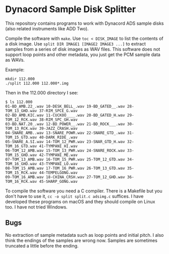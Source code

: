 # Dynacord Sample Disk Splitter

This repository contains programs to work with Dynacord ADS sample
disks (also related instruments like ADD Two).

Compile the software with `make`. Use `toc < DISK_IMAGE` to list the
contents of a disk image. Use `split DIR IMAGE1 [IMAGE2 IMAGE3 ...]`
to extract samples from a series of disk images as WAV files. This
software does not support loop points and other metadata, you just get
the PCM sample data as WAVs.

Example:

```
mkdir 112.000
./split 112.000 112.000*.img
```

Then in the 112.000 directory I see:

```
$ ls 112.000
01-BD_AMB.22_.wav 10-DESK_BELL_.wav 19-BD_GATED__.wav 28-TOM_13_GHD.wav 37-RIM_SPCE_G.wav
02-BD_AMB.KIC.wav 11-CUCKOO____.wav 20-BD_GATED_H.wav 29-TOM_12_RCK.wav 38-RIM_SPC_GH.wav
03-BD.NAT.20_.wav 12-BD_POWER__.wav 21-BD_ROCK___.wav 30-TOM_13_RCK.wav 39-JAZZ_CRASH.wav
04-SNARE_AMB..wav 13-SNARE_POWR.wav 22-SNARE_GTD_.wav 31-TOM_15_GTD.wav 40-DARK_RIDE_.wav
05-SNARE_A.SI.wav 14-TOM_12_PWR.wav 23-SNAR_GTD_H.wav 32-TOM_16_GTD.wav 41-TYMPANI_HI.wav
06-TOM_12_AMB.wav 15-TOM_13_PWR.wav 24-SNARE_ROCK.wav 33-TOM_15_GHD.wav 42-TYMPANI_ME.wav
07-TOM_13_AMB.wav 16-TOM_15_PWR.wav 25-TOM_12_GTD.wav 34-TOM_16_GHD.wav 43-TYMPANI_LO.wav
08-TOM_15_AMB.wav 17-TOM_16_PWR.wav 26-TOM_13_GTD.wav 35-TOM_15_RCK.wav 44-TEMPELGONG.wav
09-TOM_16_AMB.wav 18-CHINA_CRSH.wav 27-TOM_12_GHD.wav 36-TOM_16_RCK.wav 45-SHARP_GONG.wav
```

To compile the software you need a C compiler. There is a Makefile but
you don't have to use it, `cc -o split split.c adsimg.c` suffices. I
have developed these programs on macOS and they should compile on
Linux too. I have not tried Windows.

## Bugs

No extraction of sample metadata such as loop points and initial pitch. I also think the endings of the samples are wrong now. Samples are sometimes truncated a little before the ending.
